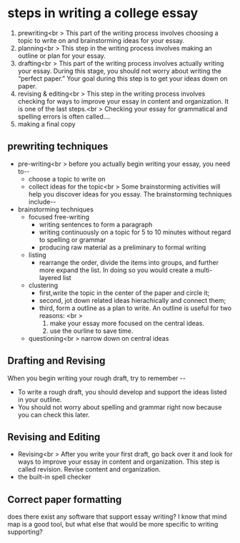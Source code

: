 # steps in writing a college essay
1. prewriting<br \>
This part of the writing process involves choosing a topic to write on and brainstorming ideas for your essay.
1. planning<br \>
This step in the writing process involves making an outline or plan for your essay.
1. drafting<br \>
This part of the writing process  involves actually writing your essay. During this stage, you should not worry about writing the “perfect paper.” Your goal during this step is to get your ideas down on paper.
1. revising & editing<br \>
This step in the writing process involves checking for ways to improve your essay in content and organization. It is one of the last steps.<br \>
Checking your essay for grammatical and spelling errors is often called....
1. making a final copy

## prewriting techniques
* pre-writing<br \>
before you actually begin writing your essay, you need to--
  - choose a topic to write on
  - collect ideas for the topic<br \>
Some brainstorming activities will help you discover ideas for you essay. The brainstorming techniques include--
* brainstorming techniques  
  * focused free-writing
    - writing sentences to form a paragraph
    - writing continuously on a topic for 5 to 10 minutes without regard to spelling or grammar
    - producing raw material as a preliminary to formal writing                    
  * listing
    - rearrange the order, divide the items into groups, and further more expand the list. In doing so you would create a multi-layered list
  * clustering
    - first,write the topic in the center of the paper and circle it; 
    - second, jot down related ideas hierachically and connect them;
    - third, form a outline as a plan to write. An outline is useful for two reasons: <br \>
      1. make your essay more focused on the central ideas. 
      1. use the ourline to save time.
  * questioning<br \>
    narrow down on central ideas

## Drafting and Revising
When you begin writing your rough draft, try to remember --
  * To write a rough draft, you should develop and support the ideas listed in your outline.
  * You should not worry about spelling and grammar right now because you can check this later.

## Revising and Editing
  * Revising<br \>
  After you write your first draft, go back over it and look for ways to improve your essay in content and organization. This step is called revision. Revise content and organization. 
  * the built-in spell checker

## Correct paper formatting
does there exist any software that support essay writing? I know that mind map is a good tool, but what else that would be more specific to writing supporting?
